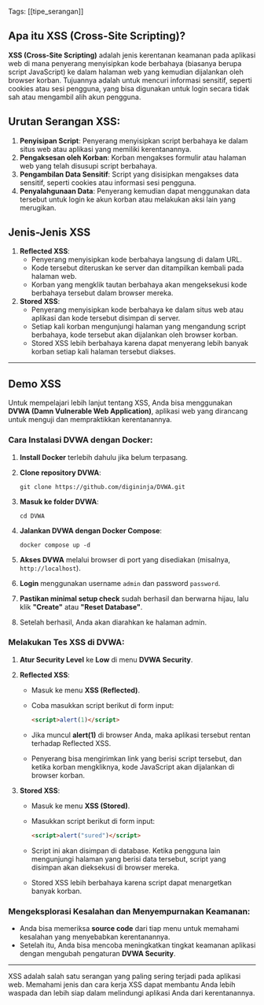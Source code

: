 Tags: [[tipe_serangan]]

## Apa itu XSS (Cross-Site Scripting)?

**XSS (Cross-Site Scripting)** adalah jenis kerentanan keamanan pada aplikasi web di mana penyerang menyisipkan kode berbahaya (biasanya berupa script JavaScript) ke dalam halaman web yang kemudian dijalankan oleh browser korban. Tujuannya adalah untuk mencuri informasi sensitif, seperti cookies atau sesi pengguna, yang bisa digunakan untuk login secara tidak sah atau mengambil alih akun pengguna.

## Urutan Serangan XSS:

1. **Penyisipan Script**: Penyerang menyisipkan script berbahaya ke dalam situs web atau aplikasi yang memiliki kerentanannya.
2. **Pengaksesan oleh Korban**: Korban mengakses formulir atau halaman web yang telah disusupi script berbahaya.
3. **Pengambilan Data Sensitif**: Script yang disisipkan mengakses data sensitif, seperti cookies atau informasi sesi pengguna.
4. **Penyalahgunaan Data**: Penyerang kemudian dapat menggunakan data tersebut untuk login ke akun korban atau melakukan aksi lain yang merugikan.

## Jenis-Jenis XSS

1. **Reflected XSS**:
    - Penyerang menyisipkan kode berbahaya langsung di dalam URL.
    - Kode tersebut diteruskan ke server dan ditampilkan kembali pada halaman web.
    - Korban yang mengklik tautan berbahaya akan mengeksekusi kode berbahaya tersebut dalam browser mereka.
2. **Stored XSS**:
    - Penyerang menyisipkan kode berbahaya ke dalam situs web atau aplikasi dan kode tersebut disimpan di server.
    - Setiap kali korban mengunjungi halaman yang mengandung script berbahaya, kode tersebut akan dijalankan oleh browser korban.
    - Stored XSS lebih berbahaya karena dapat menyerang lebih banyak korban setiap kali halaman tersebut diakses.

---

## Demo XSS

Untuk mempelajari lebih lanjut tentang XSS, Anda bisa menggunakan **DVWA (Damn Vulnerable Web Application)**, aplikasi web yang dirancang untuk menguji dan mempraktikkan kerentanannya.

### Cara Instalasi DVWA dengan Docker:

1. **Install Docker** terlebih dahulu jika belum terpasang.
2. **Clone repository DVWA**:
    
    ```
    git clone https://github.com/digininja/DVWA.git
    ```
    
3. **Masuk ke folder DVWA**:
    
    ```
    cd DVWA
    ```
    
4. **Jalankan DVWA dengan Docker Compose**:
    
    ```
    docker compose up -d
    ```
    
5. **Akses DVWA** melalui browser di port yang disediakan (misalnya, `http://localhost`).
6. **Login** menggunakan username `admin` dan password `password`.
7. **Pastikan minimal setup check** sudah berhasil dan berwarna hijau, lalu klik **"Create"** atau **"Reset Database"**.
8. Setelah berhasil, Anda akan diarahkan ke halaman admin.

### Melakukan Tes XSS di DVWA:

1. **Atur Security Level** ke **Low** di menu **DVWA Security**.
    
2. **Reflected XSS**:
    
    - Masuk ke menu **XSS (Reflected)**.
    - Coba masukkan script berikut di form input:
        
        ```html
        <script>alert(1)</script>
        ```
        
    - Jika muncul **alert(1)** di browser Anda, maka aplikasi tersebut rentan terhadap Reflected XSS.
    - Penyerang bisa mengirimkan link yang berisi script tersebut, dan ketika korban mengkliknya, kode JavaScript akan dijalankan di browser korban.
3. **Stored XSS**:
    
    - Masuk ke menu **XSS (Stored)**.
    - Masukkan script berikut di form input:
        
        ```html
        <script>alert("sured")</script>
        ```
        
    - Script ini akan disimpan di database. Ketika pengguna lain mengunjungi halaman yang berisi data tersebut, script yang disimpan akan dieksekusi di browser mereka.
    - Stored XSS lebih berbahaya karena script dapat menargetkan banyak korban.

### Mengeksplorasi Kesalahan dan Menyempurnakan Keamanan:

- Anda bisa memeriksa **source code** dari tiap menu untuk memahami kesalahan yang menyebabkan kerentanannya.
- Setelah itu, Anda bisa mencoba meningkatkan tingkat keamanan aplikasi dengan mengubah pengaturan **DVWA Security**.

---

XSS adalah salah satu serangan yang paling sering terjadi pada aplikasi web. Memahami jenis dan cara kerja XSS dapat membantu Anda lebih waspada dan lebih siap dalam melindungi aplikasi Anda dari kerentanannya.